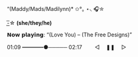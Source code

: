 “(Maddy/Mads/Madilynn)* ✩°｡ ⋆⸜ 🎧✮


-͟͟͞☆ **(she/they/he)**


𝗡𝗼𝘄 𝗽𝗹𝗮𝘆𝗶𝗻𝗴:
“(Love You) – (The Free Designs)”


01:09 ━━━━●───── 02:17
ㅤ ㅤ◁ㅤ ❚❚ ㅤ▷ ㅤ

